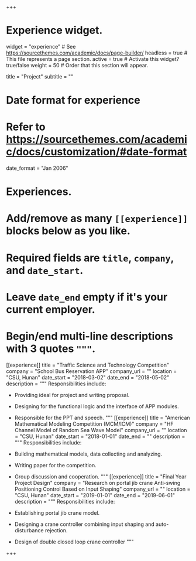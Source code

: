 +++
# Experience widget.
widget = "experience"  # See https://sourcethemes.com/academic/docs/page-builder/
headless = true  # This file represents a page section.
active = true  # Activate this widget? true/false
weight = 50  # Order that this section will appear.

title = "Project"
subtitle = ""

# Date format for experience
#   Refer to https://sourcethemes.com/academic/docs/customization/#date-format
date_format = "Jan 2006"

# Experiences.
#   Add/remove as many `[[experience]]` blocks below as you like.
#   Required fields are `title`, `company`, and `date_start`.
#   Leave `date_end` empty if it's your current employer.
#   Begin/end multi-line descriptions with 3 quotes `"""`.
[[experience]]
  title = "Traffic Science and Technology Competition"
  company = "School Bus Reservation APP"
  company_url = ""
  location = "CSU, Hunan"
  date_start = "2018-03-02"
  date_end = "2018-05-02"
  description = """
  Responsibilities include:

  * Providing ideal for project and writing proposal.
  * Designing for the functional logic and the interface of APP modules.
  * Responsible for the PPT and speech.
    """
[[experience]]
    title = "American Mathematical Modeling Competition (MCM/ICM)"
    company = "HF Channel Model of Random Sea Wave Model"
    company_url = ""
    location = "CSU, Hunan"
    date_start = "2018-01-01"
    date_end = ""
    description = """
    Responsibilities include:
  
  * Building mathematical models, data collecting and analyzing.
  * Writing paper for the competition.
  * Group discussion and cooperation.
    """
[[experience]]
    title = "Final Year Project Design"
    company = "Research on portal jib crane Anti-swing Positioning Control Based on Input Shaping"
    company_url = ""
    location = "CSU, Hunan"
    date_start = "2019-01-01"
    date_end = "2019-06-01"
    description = """
    Responsibilities include:
  
  * Establishing portal jib crane model.
  * Designing a crane controller combining input shaping and auto-disturbance rejection.
  * Design of double closed loop crane controller
    """

+++
